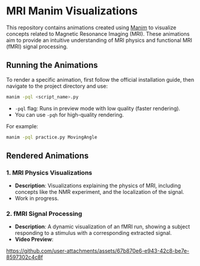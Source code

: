 # MRI Manim Visualizations

This repository contains animations created using [Manim](https://github.com/ManimCommunity/manim) to visualize concepts related to Magnetic Resonance Imaging (MRI). These animations aim to provide an intuitive understanding of MRI physics and functional MRI (fMRI) signal processing.


## Running the Animations
To render a specific animation, first follow the official installation guide, then navigate to the project directory and use:
```bash
manim -pql <script_name>.py
```

- `-pql` flag: Runs in preview mode with low quality (faster rendering).
- You can use `-pqh` for high-quality rendering.

For example:
```bash
manim -pql practice.py MovingAngle
```


## Rendered Animations
### 1. MRI Physics Visualizations
- **Description**: Visualizations explaining the physics of MRI, including concepts like the NMR experiment, and the localization of the signal.
- Work in progress.

[//]: # (- **Video Preview**: ![MRI Physics]&#40;videos/mri_physics.gif&#41;)

### 2. fMRI Signal Processing
- **Description**: A dynamic visualization of an fMRI run, showing a subject responding to a stimulus with a corresponding extracted signal.
- **Video Preview**: 

https://github.com/user-attachments/assets/67b870e6-e943-42c8-be7e-8597302c4c8f


